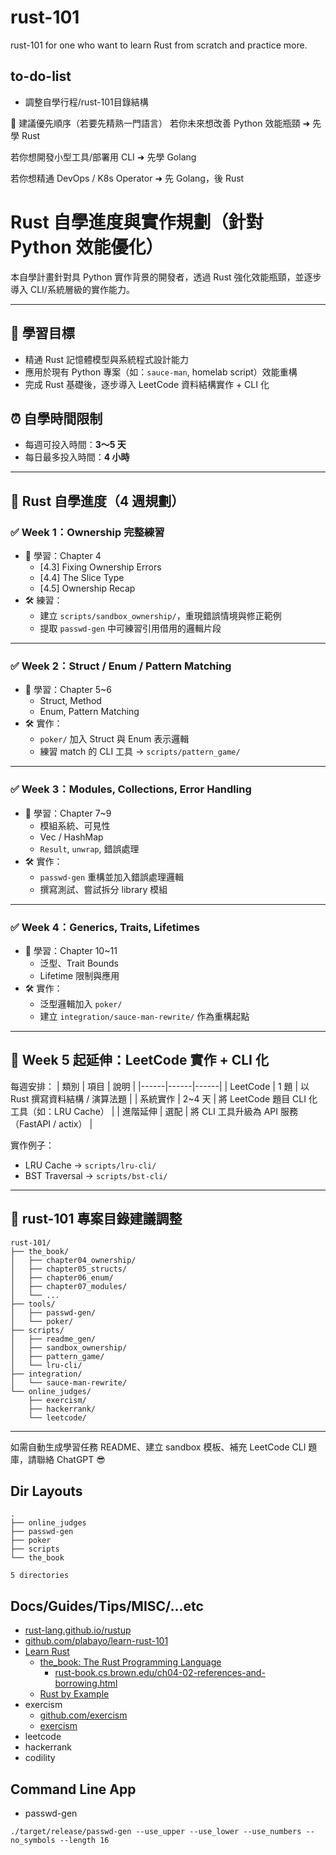 # rust-101
rust-101 for one who want to learn Rust from scratch and practice more.

## to-do-list

* 調整自學行程/rust-101目錄結構

🎯 建議優先順序（若要先精熟一門語言）
若你未來想改善 Python 效能瓶頸 ➜ 先學 Rust

若你想開發小型工具/部署用 CLI ➜ 先學 Golang

若你想精通 DevOps / K8s Operator ➜ 先 Golang，後 Rust

# Rust 自學進度與實作規劃（針對 Python 效能優化）

本自學計畫針對具 Python 實作背景的開發者，透過 Rust 強化效能瓶頸，並逐步導入 CLI/系統層級的實作能力。

---

## 🎯 學習目標
- 精通 Rust 記憶體模型與系統程式設計能力
- 應用於現有 Python 專案（如：`sauce-man`, homelab script）效能重構
- 完成 Rust 基礎後，逐步導入 LeetCode 資料結構實作 + CLI 化

## ⏰ 自學時間限制
- 每週可投入時間：**3～5 天**
- 每日最多投入時間：**4 小時**

---

## 📘 Rust 自學進度（4 週規劃）

### ✅ Week 1：Ownership 完整練習
- 📖 學習：Chapter 4
  - [4.3] Fixing Ownership Errors
  - [4.4] The Slice Type
  - [4.5] Ownership Recap
- 🛠 練習：
  - 建立 `scripts/sandbox_ownership/`，重現錯誤情境與修正範例
  - 提取 `passwd-gen` 中可練習引用借用的邏輯片段

---

### ✅ Week 2：Struct / Enum / Pattern Matching
- 📖 學習：Chapter 5~6
  - Struct, Method
  - Enum, Pattern Matching
- 🛠 實作：
  - `poker/` 加入 Struct 與 Enum 表示邏輯
  - 練習 match 的 CLI 工具 → `scripts/pattern_game/`

---

### ✅ Week 3：Modules, Collections, Error Handling
- 📖 學習：Chapter 7~9
  - 模組系統、可見性
  - Vec / HashMap
  - `Result`, `unwrap`, 錯誤處理
- 🛠 實作：
  - `passwd-gen` 重構並加入錯誤處理邏輯
  - 撰寫測試、嘗試拆分 library 模組

---

### ✅ Week 4：Generics, Traits, Lifetimes
- 📖 學習：Chapter 10~11
  - 泛型、Trait Bounds
  - Lifetime 限制與應用
- 🛠 實作：
  - 泛型邏輯加入 `poker/`
  - 建立 `integration/sauce-man-rewrite/` 作為重構起點

---

## 🧠 Week 5 起延伸：LeetCode 實作 + CLI 化

每週安排：
| 類別 | 項目 | 說明 |
|------|------|------|
| LeetCode | 1 題 | 以 Rust 撰寫資料結構 / 演算法題 |
| 系統實作 | 2~4 天 | 將 LeetCode 題目 CLI 化工具（如：LRU Cache） |
| 進階延伸 | 選配 | 將 CLI 工具升級為 API 服務（FastAPI / actix） |

實作例子：
- LRU Cache → `scripts/lru-cli/`
- BST Traversal → `scripts/bst-cli/`

---

## 📁 rust-101 專案目錄建議調整
```
rust-101/
├── the_book/
│   ├── chapter04_ownership/
│   ├── chapter05_structs/
│   ├── chapter06_enum/
│   ├── chapter07_modules/
│   └── ...
├── tools/
│   ├── passwd-gen/
│   └── poker/
├── scripts/
│   ├── readme_gen/
│   ├── sandbox_ownership/
│   ├── pattern_game/
│   └── lru-cli/
├── integration/
│   └── sauce-man-rewrite/
└── online_judges/
    ├── exercism/
    ├── hackerrank/
    └── leetcode/
```

---

如需自動生成學習任務 README、建立 sandbox 模板、補充 LeetCode CLI 題庫，請聯絡 ChatGPT 😎

## Dir Layouts

```
.
├── online_judges
├── passwd-gen
├── poker
├── scripts
└── the_book

5 directories
```

## Docs/Guides/Tips/MISC/...etc

* [rust-lang.github.io/rustup](https://rust-lang.github.io/rustup/index.html)
* [github.com/plabayo/learn-rust-101](https://rust-lang.guide/intro/index.html)
* [Learn Rust](https://www.rust-lang.org/learn)
  * [the_book: The Rust Programming Language](https://rust-book.cs.brown.edu/)
    * [rust-book.cs.brown.edu/ch04-02-references-and-borrowing.html](https://rust-book.cs.brown.edu/ch04-02-references-and-borrowing.html)
  * [Rust by Example](https://doc.rust-lang.org/rust-by-example/index.html)
* exercism
  * [github.com/exercism](https://github.com/exercism)
  * [exercism](https://exercism.org/)
* leetcode
* hackerrank
* codility

## Command Line App

* passwd-gen

```
./target/release/passwd-gen --use_upper --use_lower --use_numbers --no_symbols --length 16
```